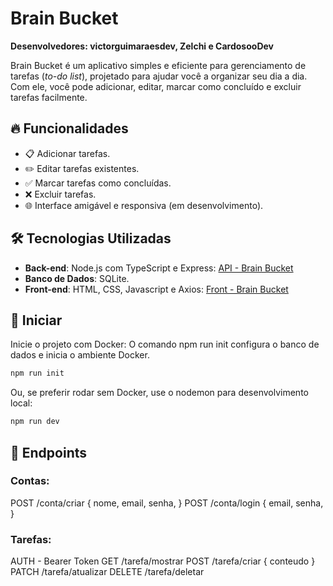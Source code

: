 # Brain Bucket

**Desenvolvedores: victorguimaraesdev, Zelchi e CardosooDev**

Brain Bucket é um aplicativo simples e eficiente para gerenciamento de tarefas (*to-do list*), projetado para ajudar você a organizar seu dia a dia. Com ele, você pode adicionar, editar, marcar como concluído e excluir tarefas facilmente.

## 🔥 Funcionalidades

- 📋 Adicionar tarefas.
- ✏️ Editar tarefas existentes.
- ✅ Marcar tarefas como concluídas.
- ❌ Excluir tarefas.
- 🌐 Interface amigável e responsiva (em desenvolvimento).

## 🛠️ Tecnologias Utilizadas

- **Back-end**: Node.js com TypeScript e Express: [API - Brain Bucket](https://github.com/Zelchi/BrainBucket-API)
- **Banco de Dados**: SQLite.
- **Front-end**: HTML, CSS, Javascript e Axios: [Front - Brain Bucket](https://github.com/victorguimaraesdev/BrainBucket-FrontEnd)

## 📜 Iniciar
Inicie o projeto com Docker: O comando npm run init configura o banco de dados e inicia o ambiente Docker.
   ```bash
   npm run init
   ```
Ou, se preferir rodar sem Docker, use o nodemon para desenvolvimento local:
   ```bash
   npm run dev
   ```

## 📜 Endpoints
### Contas:
   POST /conta/criar
   {
      nome,
      email,
      senha,
   }
   POST /conta/login
   {
      email,
      senha,
   }

### Tarefas:
   AUTH - Bearer Token
   GET /tarefa/mostrar
   POST /tarefa/criar
   {
      conteudo
   }
   PATCH /tarefa/atualizar
   DELETE /tarefa/deletar
